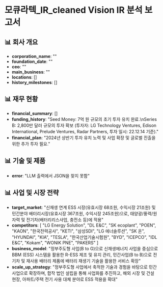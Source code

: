 # 모큐라텍_IR_cleaned Vision IR 분석 보고서

## 📊 회사 개요

- **corporation_name**: ""
- **foundation_date**: ""
- **ceo**: ""
- **main_business**: ""
- **locations**: []
- **history_milestones**: []

## 📊 재무 현황

- **financial_summary**: []
- **funding_history**: "Seed Money: 7억 원 규모의 초기 투자 유치 완료.\nSeries B: 2,800만 달러 규모의 투자 확보 (투자자: LG Technology Ventures, Edison International, Prelude Ventures, Radar Partners, 투자 일시: 22.12.14 기준)."
- **financial_plan**: "2024년 상반기 투자 유치 노력 및 사업 확장 및 글로벌 진출을 위한 추가 투자 필요."

## 📊 기술 및 제품

- **error**: "LLM 출력에서 JSON을 찾지 못함"

## 📊 사업 및 시장 전략

- **target_market**: "신재생 연계 ESS 시장(유효시장 68조원, 수익시장 21조원) 및 민간분야 배터리시장(유효시장 367조원, 수익시장 245조원)으로, 태양광/풍력/원자력 및 전기차(배터리리스사업, 충전소 등)에 적용"
- **competitors**: [
  "LG Energy Solution",
  "DL E&C",
  "SK ecoplant",
  "POEN",
  "KAON",
  "한국전력공사",
  "KETI",
  "삼성SDI",
  "LG 에너솔루션",
  "SK 온",
  "HYUNDAI",
  "KIA",
  "TESLA",
  "한국산업기술시험원",
  "BYD",
  "ICEPCO",
  "IDL E&C",
  "Kokam",
  "WONIK PNE",
  "PAKERS"
]
- **business_model**: "정부주도형 사업(B to G)으로 신재생에너지 사업을 중심으로 BBM (ESS) 시스템을 활용한 R-ESS 제조 및 유지 관리, 민간사업(B to B)으로 전기차 및 재사용 배터리 제품에 배터리 재생기 기술을 활용한 서비스 확장"
- **scale_up_strategy**: "정부주도형 사업에서 축적한 기술과 경험을 바탕으로 민간사업으로 확장하며, 합작 법인 설립을 통해 사업화를 추진하고, 해외 시장 및 건설 현장, 아파트/주택 전기 사용 대체 분야로 ESS 적용을 확대"

